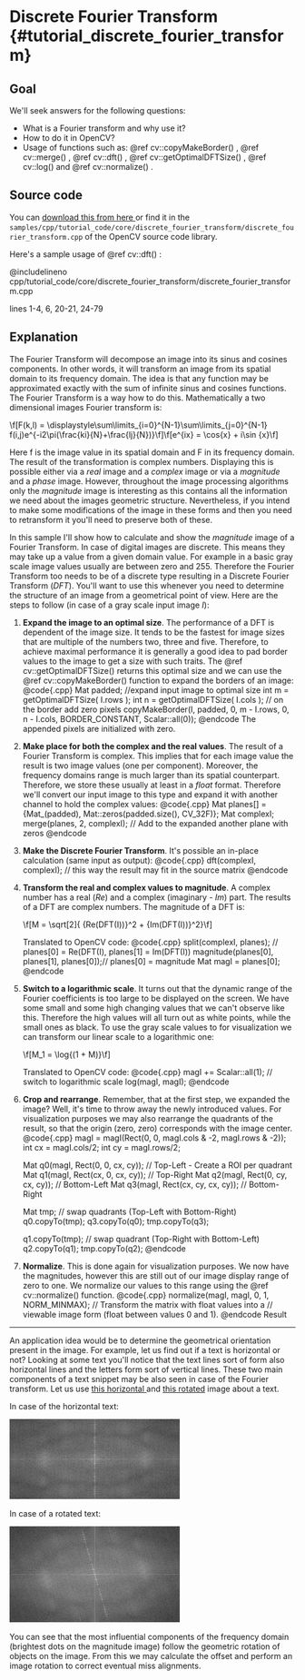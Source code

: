 Discrete Fourier Transform {#tutorial_discrete_fourier_transform}
==========================

Goal
----

We'll seek answers for the following questions:

-   What is a Fourier transform and why use it?
-   How to do it in OpenCV?
-   Usage of functions such as: @ref cv::copyMakeBorder() , @ref cv::merge() , @ref cv::dft() , @ref
    cv::getOptimalDFTSize() , @ref cv::log() and @ref cv::normalize() .

Source code
-----------

You can [download this from here
](samples/cpp/tutorial_code/core/discrete_fourier_transform/discrete_fourier_transform.cpp) or
find it in the
`samples/cpp/tutorial_code/core/discrete_fourier_transform/discrete_fourier_transform.cpp` of the
OpenCV source code library.

Here's a sample usage of @ref cv::dft() :

@includelineno cpp/tutorial_code/core/discrete_fourier_transform/discrete_fourier_transform.cpp

lines
   1-4, 6, 20-21, 24-79

Explanation
-----------

The Fourier Transform will decompose an image into its sinus and cosines components. In other words,
it will transform an image from its spatial domain to its frequency domain. The idea is that any
function may be approximated exactly with the sum of infinite sinus and cosines functions. The
Fourier Transform is a way how to do this. Mathematically a two dimensional images Fourier transform
is:

\f[F(k,l) = \displaystyle\sum\limits_{i=0}^{N-1}\sum\limits_{j=0}^{N-1} f(i,j)e^{-i2\pi(\frac{ki}{N}+\frac{lj}{N})}\f]\f[e^{ix} = \cos{x} + i\sin {x}\f]

Here f is the image value in its spatial domain and F in its frequency domain. The result of the
transformation is complex numbers. Displaying this is possible either via a *real* image and a
*complex* image or via a *magnitude* and a *phase* image. However, throughout the image processing
algorithms only the *magnitude* image is interesting as this contains all the information we need
about the images geometric structure. Nevertheless, if you intend to make some modifications of the
image in these forms and then you need to retransform it you'll need to preserve both of these.

In this sample I'll show how to calculate and show the *magnitude* image of a Fourier Transform. In
case of digital images are discrete. This means they may take up a value from a given domain value.
For example in a basic gray scale image values usually are between zero and 255. Therefore the
Fourier Transform too needs to be of a discrete type resulting in a Discrete Fourier Transform
(*DFT*). You'll want to use this whenever you need to determine the structure of an image from a
geometrical point of view. Here are the steps to follow (in case of a gray scale input image *I*):

1.  **Expand the image to an optimal size**. The performance of a DFT is dependent of the image
    size. It tends to be the fastest for image sizes that are multiple of the numbers two, three and
    five. Therefore, to achieve maximal performance it is generally a good idea to pad border values
    to the image to get a size with such traits. The @ref cv::getOptimalDFTSize() returns this
    optimal size and we can use the @ref cv::copyMakeBorder() function to expand the borders of an
    image:
    @code{.cpp}
    Mat padded;                            //expand input image to optimal size
    int m = getOptimalDFTSize( I.rows );
    int n = getOptimalDFTSize( I.cols ); // on the border add zero pixels
    copyMakeBorder(I, padded, 0, m - I.rows, 0, n - I.cols, BORDER_CONSTANT, Scalar::all(0));
    @endcode
    The appended pixels are initialized with zero.

2.  **Make place for both the complex and the real values**. The result of a Fourier Transform is
    complex. This implies that for each image value the result is two image values (one per
    component). Moreover, the frequency domains range is much larger than its spatial counterpart.
    Therefore, we store these usually at least in a *float* format. Therefore we'll convert our
    input image to this type and expand it with another channel to hold the complex values:
    @code{.cpp}
    Mat planes[] = {Mat_<float>(padded), Mat::zeros(padded.size(), CV_32F)};
    Mat complexI;
    merge(planes, 2, complexI);         // Add to the expanded another plane with zeros
    @endcode
3.  **Make the Discrete Fourier Transform**. It's possible an in-place calculation (same input as
    output):
    @code{.cpp}
    dft(complexI, complexI);            // this way the result may fit in the source matrix
    @endcode
4.  **Transform the real and complex values to magnitude**. A complex number has a real (*Re*) and a
    complex (imaginary - *Im*) part. The results of a DFT are complex numbers. The magnitude of a
    DFT is:

    \f[M = \sqrt[2]{ {Re(DFT(I))}^2 + {Im(DFT(I))}^2}\f]

    Translated to OpenCV code:
    @code{.cpp}
    split(complexI, planes);                   // planes[0] = Re(DFT(I), planes[1] = Im(DFT(I))
    magnitude(planes[0], planes[1], planes[0]);// planes[0] = magnitude
    Mat magI = planes[0];
    @endcode
5.  **Switch to a logarithmic scale**. It turns out that the dynamic range of the Fourier
    coefficients is too large to be displayed on the screen. We have some small and some high
    changing values that we can't observe like this. Therefore the high values will all turn out as
    white points, while the small ones as black. To use the gray scale values to for visualization
    we can transform our linear scale to a logarithmic one:

    \f[M_1 = \log{(1 + M)}\f]

    Translated to OpenCV code:
    @code{.cpp}
    magI += Scalar::all(1);                    // switch to logarithmic scale
    log(magI, magI);
    @endcode
6.  **Crop and rearrange**. Remember, that at the first step, we expanded the image? Well, it's time
    to throw away the newly introduced values. For visualization purposes we may also rearrange the
    quadrants of the result, so that the origin (zero, zero) corresponds with the image center.
    @code{.cpp}
    magI = magI(Rect(0, 0, magI.cols & -2, magI.rows & -2));
    int cx = magI.cols/2;
    int cy = magI.rows/2;

    Mat q0(magI, Rect(0, 0, cx, cy));   // Top-Left - Create a ROI per quadrant
    Mat q1(magI, Rect(cx, 0, cx, cy));  // Top-Right
    Mat q2(magI, Rect(0, cy, cx, cy));  // Bottom-Left
    Mat q3(magI, Rect(cx, cy, cx, cy)); // Bottom-Right

    Mat tmp;                           // swap quadrants (Top-Left with Bottom-Right)
    q0.copyTo(tmp);
    q3.copyTo(q0);
    tmp.copyTo(q3);

    q1.copyTo(tmp);                    // swap quadrant (Top-Right with Bottom-Left)
    q2.copyTo(q1);
    tmp.copyTo(q2);
    @endcode
7.  **Normalize**. This is done again for visualization purposes. We now have the magnitudes,
    however this are still out of our image display range of zero to one. We normalize our values to
    this range using the @ref cv::normalize() function.
@code{.cpp}
normalize(magI, magI, 0, 1, NORM_MINMAX); // Transform the matrix with float values into a
                                          // viewable image form (float between values 0 and 1).
@endcode
Result
------

An application idea would be to determine the geometrical orientation present in the image. For
example, let us find out if a text is horizontal or not? Looking at some text you'll notice that the
text lines sort of form also horizontal lines and the letters form sort of vertical lines. These two
main components of a text snippet may be also seen in case of the Fourier transform. Let us use
[this horizontal ](samples/data/imageTextN.png) and [this rotated](samples/data/imageTextR.png)
image about a text.

In case of the horizontal text:

![image](images/result_normal.jpg)

In case of a rotated text:

![image](images/result_rotated.jpg)

You can see that the most influential components of the frequency domain (brightest dots on the
magnitude image) follow the geometric rotation of objects on the image. From this we may calculate
the offset and perform an image rotation to correct eventual miss alignments.

